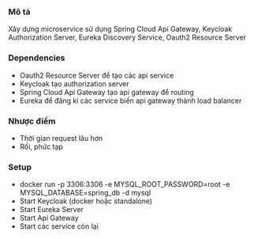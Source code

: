 ### Mô tả

Xây dựng microservice sử dụng Spring Cloud Api Gateway, Keycloak Authorization Server, Eureka Discovery Service, Oauth2 Resource Server

### Dependencies

- Oauth2 Resource Server để tạo các api service
- Keycloak tạo authorization server
- Spring Cloud Api Gateway tạo api gateway để routing
- Eureka để đăng kí các service biến api gateway thành load balancer

### Nhược điểm

- Thời gian request lâu hơn
- Rối, phức tạp

### Setup

- docker run -p 3306:3306 -e MYSQL_ROOT_PASSWORD=root -e MYSQL_DATABASE=spring_db -d mysql
- Start Keycloak (docker hoặc standalone)
- Start Eureka Server
- Start Api Gateway
- Start các service còn lại
